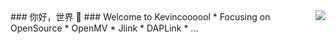 <img align="right" src="https://github-readme-stats.vercel.app/api?username=Kevincoooool&show_icons=true&icon_color=CE1D2D&text_color=718096&bg_color=ffffff&hide_title=true" />
### 你好，世界 👋
### Welcome to Kevincoooool
* Focusing on OpenSource
* OpenMV
* Jlink
* DAPLink
* ...
